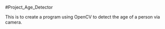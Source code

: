 #Project_Age_Detector

This is to create a program using OpenCV to detect the age of a person via camera.
